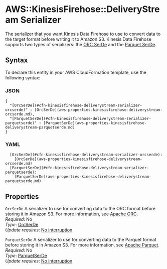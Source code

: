 # AWS::KinesisFirehose::DeliveryStream Serializer<a name="aws-properties-kinesisfirehose-deliverystream-serializer"></a>

The serializer that you want Kinesis Data Firehose to use to convert data to the target format before writing it to Amazon S3\. Kinesis Data Firehose supports two types of serializers: the [ORC SerDe](https://hive.apache.org/javadocs/r1.2.2/api/org/apache/hadoop/hive/ql/io/orc/OrcSerde.html) and the [Parquet SerDe](https://hive.apache.org/javadocs/r1.2.2/api/org/apache/hadoop/hive/ql/io/parquet/serde/ParquetHiveSerDe.html)\.

## Syntax<a name="aws-properties-kinesisfirehose-deliverystream-serializer-syntax"></a>

To declare this entity in your AWS CloudFormation template, use the following syntax:

### JSON<a name="aws-properties-kinesisfirehose-deliverystream-serializer-syntax.json"></a>

```
{
  "[OrcSerDe](#cfn-kinesisfirehose-deliverystream-serializer-orcserde)" : [OrcSerDe](aws-properties-kinesisfirehose-deliverystream-orcserde.md),
  "[ParquetSerDe](#cfn-kinesisfirehose-deliverystream-serializer-parquetserde)" : [ParquetSerDe](aws-properties-kinesisfirehose-deliverystream-parquetserde.md)
}
```

### YAML<a name="aws-properties-kinesisfirehose-deliverystream-serializer-syntax.yaml"></a>

```
  [OrcSerDe](#cfn-kinesisfirehose-deliverystream-serializer-orcserde): 
    [OrcSerDe](aws-properties-kinesisfirehose-deliverystream-orcserde.md)
  [ParquetSerDe](#cfn-kinesisfirehose-deliverystream-serializer-parquetserde): 
    [ParquetSerDe](aws-properties-kinesisfirehose-deliverystream-parquetserde.md)
```

## Properties<a name="aws-properties-kinesisfirehose-deliverystream-serializer-properties"></a>

`OrcSerDe`  <a name="cfn-kinesisfirehose-deliverystream-serializer-orcserde"></a>
A serializer to use for converting data to the ORC format before storing it in Amazon S3\. For more information, see [Apache ORC](https://orc.apache.org/docs/)\.  
*Required*: No  
*Type*: [OrcSerDe](aws-properties-kinesisfirehose-deliverystream-orcserde.md)  
*Update requires*: [No interruption](https://docs.aws.amazon.com/AWSCloudFormation/latest/UserGuide/using-cfn-updating-stacks-update-behaviors.html#update-no-interrupt)

`ParquetSerDe`  <a name="cfn-kinesisfirehose-deliverystream-serializer-parquetserde"></a>
A serializer to use for converting data to the Parquet format before storing it in Amazon S3\. For more information, see [Apache Parquet](https://parquet.apache.org/documentation/latest/)\.  
*Required*: No  
*Type*: [ParquetSerDe](aws-properties-kinesisfirehose-deliverystream-parquetserde.md)  
*Update requires*: [No interruption](https://docs.aws.amazon.com/AWSCloudFormation/latest/UserGuide/using-cfn-updating-stacks-update-behaviors.html#update-no-interrupt)